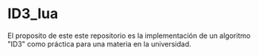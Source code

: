 # ID3_lua

El proposito de este este repositorio es la implementación de un algoritmo "ID3" como práctica para una materia en la universidad.
